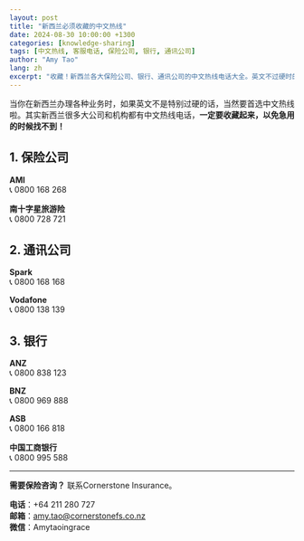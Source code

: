 ```yaml
---
layout: post
title: "新西兰必须收藏的中文热线"
date: 2024-08-30 10:00:00 +1300
categories: [knowledge-sharing]
tags: [中文热线, 客服电话, 保险公司, 银行, 通讯公司]
author: "Amy Tao"
lang: zh
excerpt: "收藏！新西兰各大保险公司、银行、通讯公司的中文热线电话大全。英文不过硬时的救星，一定要保存好。"
---
```


当你在新西兰办理各种业务时，如果英文不是特别过硬的话，当然要首选中文热线啦。其实新西兰很多大公司和机构都有中文热线电话，**一定要收藏起来，以免急用的时候找不到！**

## 1. 保险公司

**AMI**  
📞 0800 168 268

**南十字星旅游险**  
📞 0800 728 721

## 2. 通讯公司

**Spark**  
📞 0800 168 168

**Vodafone**  
📞 0800 138 139

## 3. 银行

**ANZ**  
📞 0800 838 123

**BNZ**  
📞 0800 969 888

**ASB**  
📞 0800 166 818

**中国工商银行**  
📞 0800 995 588

---

**需要保险咨询？** 联系Cornerstone Insurance。

**电话**：+64 211 280 727  
**邮箱**：amy.tao@cornerstonefs.co.nz  
**微信**：Amytaoingrace
